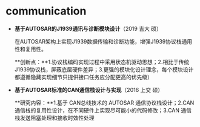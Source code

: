# communication

* **基于AUTOSAR的J1939通讯与诊断模块设计**（2019 吉大 硕）

  在AUTOSAR架构上实现J1939数据传输和诊断功能，增强J1939协议栈通用性和复用性。

  **创新点：**1.协议栈编码实现过程中采用状态机驱动思想；2.相比于传统J1939协议栈，屏蔽底层硬件差异；3.更强的模块化设计理念，每个模块设计都遵循隐藏实现细节只提供接口任务应分配更高的优先级）

* **基于AUTOSAR标准的CAN通信栈设计与实现**（2016 上交 硕）

  **研究内容：**1.基于 CAN总线技术的 AUTOSAR 通信协议栈设计；2.CAN 通信栈的复用性设计，在不同硬件上实现尽可能小的代码修改；3.CAN 通信栈发送阻塞处理和接收时效性处理